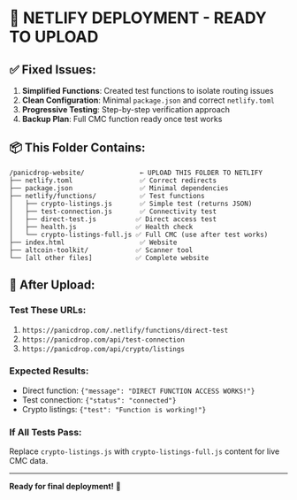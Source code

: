 # 🚀 NETLIFY DEPLOYMENT - READY TO UPLOAD

## ✅ **Fixed Issues:**

1. **Simplified Functions**: Created test functions to isolate routing issues
2. **Clean Configuration**: Minimal `package.json` and correct `netlify.toml`
3. **Progressive Testing**: Step-by-step verification approach
4. **Backup Plan**: Full CMC function ready once test works

## 📦 **This Folder Contains:**

```
/panicdrop-website/              ← UPLOAD THIS FOLDER TO NETLIFY
├── netlify.toml                 ✅ Correct redirects
├── package.json                 ✅ Minimal dependencies  
├── netlify/functions/           ✅ Test functions
│   ├── crypto-listings.js       ✅ Simple test (returns JSON)
│   ├── test-connection.js       ✅ Connectivity test
│   ├── direct-test.js          ✅ Direct access test
│   ├── health.js               ✅ Health check
│   └── crypto-listings-full.js ✅ Full CMC (use after test works)
├── index.html                   ✅ Website
├── altcoin-toolkit/            ✅ Scanner tool
└── [all other files]           ✅ Complete website
```

## 🎯 **After Upload:**

### **Test These URLs:**
1. `https://panicdrop.com/.netlify/functions/direct-test`
2. `https://panicdrop.com/api/test-connection`  
3. `https://panicdrop.com/api/crypto/listings`

### **Expected Results:**
- Direct function: `{"message": "DIRECT FUNCTION ACCESS WORKS!"}`
- Test connection: `{"status": "connected"}`
- Crypto listings: `{"test": "Function is working!"}`

### **If All Tests Pass:**
Replace `crypto-listings.js` with `crypto-listings-full.js` content for live CMC data.

---

**Ready for final deployment!** 🚀